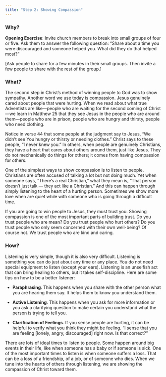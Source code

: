```yaml
---
title: "Step 2: Showing Compassion"
---
```


### Why?

**Opening Exercise**: Invite church members to break into small groups of four or five. Ask them to answer the following question: “Share about a time you were discouraged and someone helped you. What did they do that helped most?”

[Ask people to share for a few minutes in their small groups. Then invite a few people to share with the rest of the group.]

### What?

The second step in Christ’s method of winning people to God was to show sympathy. Another word we use today is compassion. Jesus genuinely cared about people that were hurting. When we read about what true Adventists are like—people who are waiting for the second coming of Christ—we learn in Matthew 25 that they see Jesus in the people who are around them—people who are in prison, people who are hungry and thirsty, people who need clothing.

Notice in verse 44 that some people at the judgment say to Jesus, “We didn’t see You hungry or thirsty or needing clothes.” Christ says to these people, “I never knew you.” In others, when people are genuinely Christians, they have a heart that cares about others around them, just like Jesus. They do not mechanically do things for others; it comes from having compassion for others.

One of the simplest ways to show compassion is to listen to people. Christians are often accused of talking a lot but not doing much. Yet when someone says, “There’s a real Christian,” what they mean is, “That person doesn’t just talk — they act like a Christian.” And this can happen through simply listening to the heart of a hurting person. Sometimes we show more love when are quiet while with someone who is going through a difficult time.

If you are going to win people to Jesus, they must trust you. Showing compassion is one of the most important parts of building trust. Do you trust people who are mean? Do you trust people who hurt others? Do you trust people who only seem concerned with their own well-being? Of course not. We trust people who are kind and caring.

### How?

Listening is very simple, though it is also very difficult. Listening is something you can do just about any time or any place. You do not need special equipment to listen (except your ears). Listening is an unselfish act that can bring healing to others, but it takes self-discipline. Here are some tips on how to be a better listener:

- **Paraphrasing**. This happens when you share with the other person what you are hearing them say. It helps them to know you understand them.

- **Active Listening**. This happens when you ask for more information or you ask a clarifying question to make certain you understand what the person is trying to tell you.

- **Clarification of Feelings**. If you sense people are hurting, it can be helpful to verify what you think they might be feeling. “I sense that you are feeling [lonely, angry, discouraged] right now. Is that correct?”

There are lots of ideal times to listen to people. Some happen around big events in their life, like when someone has a baby or if someone is sick. One of the most important times to listen is when someone suffers a loss. That can be a loss of a friendship, of a job, or of someone who dies. When we tune into the hearts of others through listening, we are showing the compassion of Christ toward them.